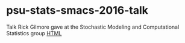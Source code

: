 # psu-stats-smacs-2016-talk

Talk Rick Gilmore gave at the Stochastic Modeling and Computational Statistics group [HTML](http://rawgit.com/gilmore-lab/psu-stats-smacs-2016-talk/master/)
